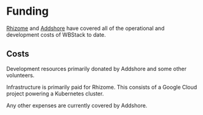 # Funding

[Rhizome](https://rhizome.org/) and [Addshore](https://addshore.com) have covered all of the operational and development costs of WBStack to date.

## Costs

Development resources primarily donated by Addshore and some other volunteers.

Infrastructure is primarily paid for Rhizome. This consists of a Google Cloud project powering a Kubernetes cluster.

Any other expenses are currently covered by Addshore.
